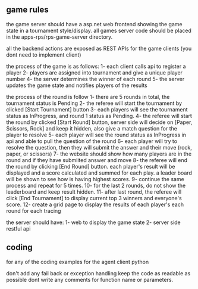 
## game rules

the game server should have a asp.net web frontend showing the game state in a tournament style/display.
all games server code should be placed in the apps-rps/rps-game-server directory.

all the backend actions are exposed as REST APIs for the game clients (you dont need to implement client)

the process of the game is as follows:
1- each client calls api to register a player
2- players are assigned into tournament and give a unique player number
4- the server determines the winner of each round
5- the server updates the game state and notifies players of the results

the process of the round is follow
1- there are 5 rounds in total, the tournament status is Pending
2- the referee will start the tournament by clicked [Start Tournament] button
3- each players will see the tournament status as InProgress, and round 1 status as Pending.
4- the referee will start the round by clicked [Start Round] button, server side will decide on [Paper, Scissors, Rock] and keep it hidden, also give a match question for the player to resolve
5- each player will see the round status as InProgress in api and able to pull the question of the round
6- each player will try to resolve the question, then they will submit the answer and their move (rock, paper, or scissors)
7- the website should show how many players are in the round and if they have submiited answer and move
8- the referee will end the round by clicking [End Round] button. each player's result will be displayed and a score calculated and summed for each play. a leader board will be shown to see how is having highest scores.
9- continue the same process and repeat for 5 times.
10- for the last 2 rounds, do not show the leaderboard and keep result hidden.
11- after last round, the referee will click [End Tournament] to display current top 3 winners and everyone's score.
12- create a grid page to display the results of each player's each round for each tracing

the server should have:
1- web to display the game state
2- server side restful api

## coding

for any of the coding examples for the agent client python

don't add any fail back or exception handling
keep the code as readable as possible
dont write any comments for function name or parameters.